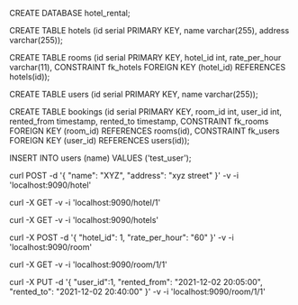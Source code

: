 
CREATE DATABASE hotel_rental;

CREATE TABLE hotels (id serial PRIMARY KEY, name varchar(255), address varchar(255));

CREATE TABLE rooms (id serial PRIMARY KEY, hotel_id int, rate_per_hour varchar(11),
CONSTRAINT fk_hotels FOREIGN KEY (hotel_id) REFERENCES hotels(id));

CREATE TABLE users (id serial PRIMARY KEY, name varchar(255));

CREATE TABLE bookings (id serial PRIMARY KEY, room_id int, user_id int, rented_from timestamp, rented_to timestamp, CONSTRAINT fk_rooms FOREIGN KEY (room_id) REFERENCES rooms(id), CONSTRAINT fk_users FOREIGN KEY (user_id) REFERENCES users(id));

INSERT INTO users (name) VALUES ('test_user');

<!-- create hotel -->
curl POST -d '{
    "name": "XYZ",
    "address": "xyz street"
}' -v -i 'localhost:9090/hotel'

<!-- get hotel details -->
curl -X GET -v -i 'localhost:9090/hotel/1'

<!-- list hotels -->
curl -X GET -v -i 'localhost:9090/hotels'

<!-- create room -->
curl -X POST -d '{
    "hotel_id": 1,
    "rate_per_hour": "60"
}' -v -i 'localhost:9090/room'

<!-- Get room -->
curl -X GET -v -i 'localhost:9090/room/1/1'




<!-- Rent room -->
curl -X PUT -d '{
    "user_id":1,
    "rented_from": "2021-12-02 20:05:00",
    "rented_to": "2021-12-02 20:40:00"
}' -v -i 'localhost:9090/room/1/1'